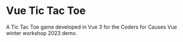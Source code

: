 # Vue Tic Tac Toe

A Tic Tac Toe game developed in Vue 3 for the Coders for Causes Vue winter workshop 2023 demo.
